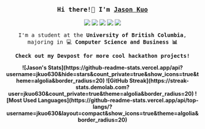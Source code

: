 <h3 align="center"><samp>Hi there!👋 I'm <a href="https://jkuo630.github.io/" style=text-decoration: none>Jason Kuo</a></samp></h3>
<p align="center"> 
	<img src="https://img.shields.io/badge/-Java-ED8B00?logoColor=white">
	<img src="https://img.shields.io/badge/-Python-3776AB?logo=python&logoColor=white">
	<img src="https://img.shields.io/badge/-HTML-E34F26?logo=html5&logoColor=white">
	<img src="https://img.shields.io/badge/-CSS-1572B6?logo=css3&logoColor=white">
	<img src="https://img.shields.io/badge/-JavaScript-F7DF1E?logo=javascript&logoColor=white">
</p>

<p align="center"><samp>I'm a student at the <b>University of British Columbia</b>, majoring in 💻 <b>Computer Science and Business<b> 📊</samp></p>
<p align="center"><samp>Check out my <a href="https://devpost.com/jkuo630?ref_content=user-portfolio&ref_feature=portfolio&ref_medium=global-nav" style="text-decoration: none">Devpost</a> for more cool hackathon projects!</samp></h3>
<div align="center">
![Jason's Stats](https://github-readme-stats.vercel.app/api?username=jkuo630&hide=stars&count_private=true&show_icons=true&theme=algolia&border_radius=20)
![GitHub Streak](https://streak-stats.demolab.com?user=jkuo630&count_private=true&theme=algolia&border_radius=20)
![Most Used Languages](https://github-readme-stats.vercel.app/api/top-langs/?username=jkuo630&layout=compact&show_icons=true&theme=algolia&border_radius=20)
</div>
